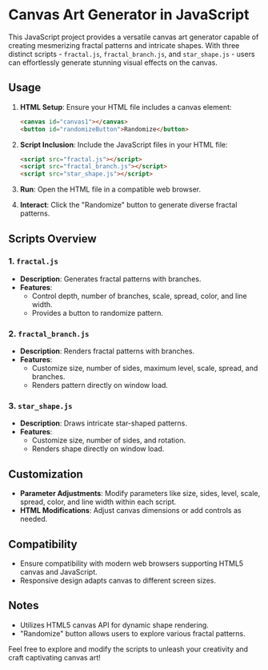 # Canvas Art Generator in JavaScript

This JavaScript project provides a versatile canvas art generator capable of creating mesmerizing fractal patterns and intricate shapes. With three distinct scripts - `fractal.js`, `fractal_branch.js`, and `star_shape.js` - users can effortlessly generate stunning visual effects on the canvas.

## Usage

1. **HTML Setup**: Ensure your HTML file includes a canvas element:
   ```html
   <canvas id="canvas1"></canvas>
   <button id="randomizeButton">Randomize</button>
   ```

2. **Script Inclusion**: Include the JavaScript files in your HTML file:
   ```html
   <script src="fractal.js"></script>
   <script src="fractal_branch.js"></script>
   <script src="star_shape.js"></script>
   ```

3. **Run**: Open the HTML file in a compatible web browser.

4. **Interact**: Click the "Randomize" button to generate diverse fractal patterns.

## Scripts Overview

### 1. `fractal.js`

- **Description**: Generates fractal patterns with branches.
- **Features**:
  - Control depth, number of branches, scale, spread, color, and line width.
  - Provides a button to randomize pattern.

### 2. `fractal_branch.js`

- **Description**: Renders fractal patterns with branches.
- **Features**:
  - Customize size, number of sides, maximum level, scale, spread, and branches.
  - Renders pattern directly on window load.

### 3. `star_shape.js`

- **Description**: Draws intricate star-shaped patterns.
- **Features**:
  - Customize size, number of sides, and rotation.
  - Renders shape directly on window load.

## Customization

- **Parameter Adjustments**: Modify parameters like size, sides, level, scale, spread, color, and line width within each script.
- **HTML Modifications**: Adjust canvas dimensions or add controls as needed.

## Compatibility

- Ensure compatibility with modern web browsers supporting HTML5 canvas and JavaScript.
- Responsive design adapts canvas to different screen sizes.

## Notes

- Utilizes HTML5 canvas API for dynamic shape rendering.
- "Randomize" button allows users to explore various fractal patterns.

Feel free to explore and modify the scripts to unleash your creativity and craft captivating canvas art!
